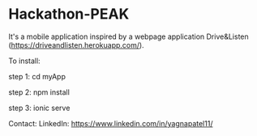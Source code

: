 # Hackathon-PEAK

It's a mobile application inspired by a webpage application Drive&Listen (https://driveandlisten.herokuapp.com/).

To install:

step 1: cd myApp

step 2: npm install

step 3: ionic serve

Contact:
LinkedIn: https://www.linkedin.com/in/yagnapatel11/
